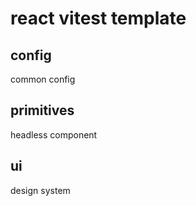 # react vitest template

## config

common config

## primitives

headless component

## ui

design system
